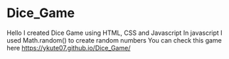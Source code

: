# Dice_Game
Hello I created Dice Game using HTML, CSS and Javascript
In javascript I used Math.random() to create random numbers
You can check this game here https://ykute07.github.io/Dice_Game/
